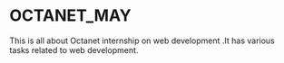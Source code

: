 # OCTANET_MAY
This is all about Octanet internship on web development .It has various tasks related to web development.
